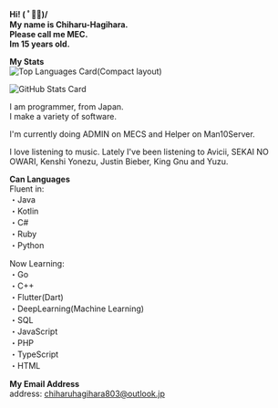 __Hi! ( ﾟ◡ﾟ)/   
My name is Chiharu-Hagihara.  
Please call me MEC.   
Im 15 years old.__

__My Stats__   
![Top Languages Card(Compact layout)](https://github-readme-stats.vercel.app/api/top-langs/?username=Chiharu-Hagihara&layout=compact)

![GitHub Stats Card](https://github-readme-stats.vercel.app/api?username=Chiharu-Hagihara&show_icons=true&count_private=true)

I am programmer, from Japan.    
I make a variety of software.  

I'm currently doing ADMIN on MECS and Helper on Man10Server.   

I love listening to music. Lately I've been listening to Avicii, SEKAI NO OWARI, Kenshi Yonezu, Justin Bieber, King Gnu and Yuzu.

__Can Languages__    
Fluent in:   
・Java    
・Kotlin   
・C#      
・Ruby  
・Python     

Now Learning:    
・Go     
・C++      
・Flutter(Dart)     
・DeepLearning(Machine Learning)    
・SQL    
・JavaScript     
・PHP       
・TypeScript      
・HTML

__My Email Address__   
address: chiharuhagihara803@outlook.jp
